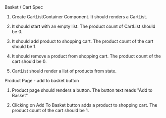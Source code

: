 Basket / Cart Spec

1. Create CartListContainer Component.
   It should renders a CartList. 

2. It should start with an empty list.
The product count of CartList should be 0.

3. It should add product to shopping cart.
The product count of the cart should be 1.

4. It should remove a product from shopping cart.
The product count of the cart should be 0.

5. CartList should render a list of products from state.


Product Page - add to basket button

1. Product page should renders a button.
The button text reads "Add to Basket"

2. Clicking on Add To Basket button adds a product to shopping cart.
The product count of the cart should be 1.


